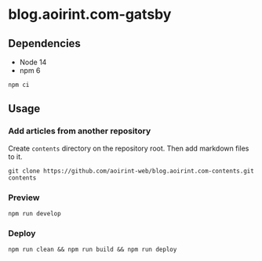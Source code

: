 # blog.aoirint.com-gatsby

## Dependencies

- Node 14
- npm 6

```shell
npm ci
```

## Usage
### Add articles from another repository

Create `contents` directory on the repository root.
Then add markdown files to it.

```shell
git clone https://github.com/aoirint-web/blog.aoirint.com-contents.git contents
```

### Preview

```shell
npm run develop
```

### Deploy

```shell
npm run clean && npm run build && npm run deploy
```
